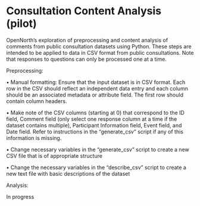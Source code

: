 # Consultation Content Analysis (pilot)

OpenNorth’s exploration of preprocessing and content analysis of comments from public consultation datasets using Python. These steps are intended to be applied to data in CSV format from public consultations. Note that responses to questions can only be processed one at a time.

Preprocessing: 

•	Manual formatting: Ensure that the input dataset is in CSV format. Each row in the CSV should reflect an independent data entry and each column should be an associated metadata or attribute field. The first row should contain column headers. 

•	Make note of the CSV columns (starting at 0) that correspond to the ID field, Comment field (only select one response column at a time if the dataset contains multiple), Participant Information field, Event field, and Date field. Refer to instructions in the “generate_csv” script if any of this information is missing. 

•	Change necessary variables in the “generate_csv” script to create a new CSV file that is of appropriate structure 

•	Change the necessary variables in the “describe_csv” script to create a new text file with basic descriptions of the dataset

Analysis: 

In progress


